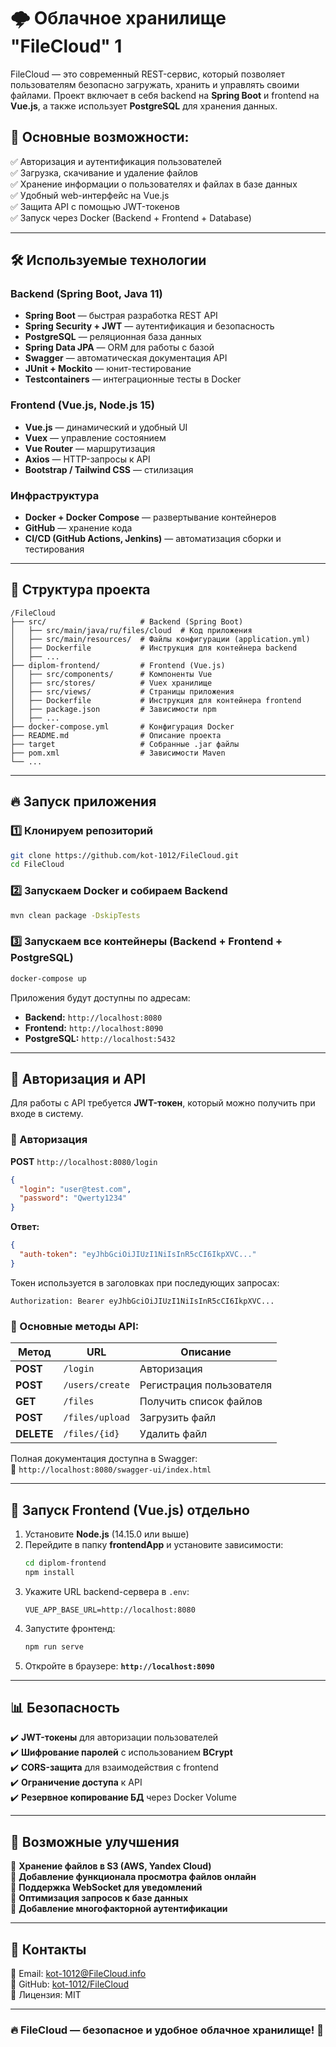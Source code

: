 # 🌩️ Облачное хранилище "FileCloud" 1

FileCloud — это современный REST-сервис, который позволяет пользователям безопасно загружать, хранить и управлять своими файлами. Проект включает в себя backend на **Spring Boot** и frontend на **Vue.js**, а также использует **PostgreSQL** для хранения данных.  

## 🚀 Основные возможности:

✅ Авторизация и аутентификация пользователей  
✅ Загрузка, скачивание и удаление файлов  
✅ Хранение информации о пользователях и файлах в базе данных  
✅ Удобный web-интерфейс на Vue.js  
✅ Защита API с помощью JWT-токенов  
✅ Запуск через Docker (Backend + Frontend + Database)  

---

## 🛠️ Используемые технологии

### **Backend (Spring Boot, Java 11)**
- **Spring Boot** — быстрая разработка REST API  
- **Spring Security + JWT** — аутентификация и безопасность  
- **PostgreSQL** — реляционная база данных  
- **Spring Data JPA** — ORM для работы с базой  
- **Swagger** — автоматическая документация API  
- **JUnit + Mockito** — юнит-тестирование  
- **Testcontainers** — интеграционные тесты в Docker  

### **Frontend (Vue.js, Node.js 15)**
- **Vue.js** — динамический и удобный UI  
- **Vuex** — управление состоянием  
- **Vue Router** — маршрутизация  
- **Axios** — HTTP-запросы к API  
- **Bootstrap / Tailwind CSS** — стилизация  

### **Инфраструктура**
- **Docker + Docker Compose** — развертывание контейнеров  
- **GitHub** — хранение кода  
- **CI/CD (GitHub Actions, Jenkins)** — автоматизация сборки и тестирования  

---

## 📂 Структура проекта

```
/FileCloud
├── src/                     # Backend (Spring Boot)
│   ├── src/main/java/ru/files/cloud  # Код приложения
│   ├── src/main/resources/  # Файлы конфигурации (application.yml)
│   ├── Dockerfile           # Инструкция для контейнера backend
│   ├── ...
├── diplom-frontend/         # Frontend (Vue.js)
│   ├── src/components/      # Компоненты Vue
│   ├── src/stores/          # Vuex хранилище
│   ├── src/views/           # Страницы приложения
│   ├── Dockerfile           # Инструкция для контейнера frontend
│   ├── package.json         # Зависимости npm
│   ├── ...
├── docker-compose.yml       # Конфигурация Docker
├── README.md                # Описание проекта
├── target                   # Собранные .jar файлы
├── pom.xml                  # Зависимости Maven
└── ...
```

---

## 🔥 Запуск приложения  

### 1️⃣ Клонируем репозиторий  
```sh
git clone https://github.com/kot-1012/FileCloud.git
cd FileCloud
```

### 2️⃣ Запускаем Docker и собираем Backend  
```sh
mvn clean package -DskipTests
```

### 3️⃣ Запускаем все контейнеры (Backend + Frontend + PostgreSQL)  
```sh
docker-compose up
```

Приложения будут доступны по адресам:  
- **Backend:** `http://localhost:8080`  
- **Frontend:** `http://localhost:8090`  
- **PostgreSQL:** `http://localhost:5432`  

---

## 🔐 Авторизация и API

Для работы с API требуется **JWT-токен**, который можно получить при входе в систему.

### 🔑 Авторизация
**POST** `http://localhost:8080/login`  
```json
{
  "login": "user@test.com",
  "password": "Qwerty1234"
}
```
**Ответ:**
```json
{
  "auth-token": "eyJhbGciOiJIUzI1NiIsInR5cCI6IkpXVC..."
}
```
Токен используется в заголовках при последующих запросах:
```
Authorization: Bearer eyJhbGciOiJIUzI1NiIsInR5cCI6IkpXVC...
```

### 📃 Основные методы API:

| Метод | URL | Описание |
|--------|-----------------------------|--------------------------------|
| **POST** | `/login` | Авторизация |
| **POST** | `/users/create` | Регистрация пользователя |
| **GET** | `/files` | Получить список файлов |
| **POST** | `/files/upload` | Загрузить файл |
| **DELETE** | `/files/{id}` | Удалить файл |

Полная документация доступна в Swagger:  
📌 `http://localhost:8080/swagger-ui/index.html`

---

## 🎨 Запуск Frontend (Vue.js) отдельно

1. Установите **Node.js** (14.15.0 или выше)  
2. Перейдите в папку **frontendApp** и установите зависимости:  
   ```sh
   cd diplom-frontend
   npm install
   ```
3. Укажите URL backend-сервера в `.env`:  
   ```
   VUE_APP_BASE_URL=http://localhost:8080
   ```
4. Запустите фронтенд:  
   ```sh
   npm run serve
   ```
5. Откройте в браузере: **`http://localhost:8090`**

---

## 📊 Безопасность

✔️ **JWT-токены** для авторизации пользователей  
✔️ **Шифрование паролей** с использованием **BCrypt**  
✔️ **CORS-защита** для взаимодействия с frontend  
✔️ **Ограничение доступа** к API  
✔️ **Резервное копирование БД** через Docker Volume  

---

## 🔄 Возможные улучшения

🚀 **Хранение файлов в S3 (AWS, Yandex Cloud)**  
🚀 **Добавление функционала просмотра файлов онлайн**  
🚀 **Поддержка WebSocket для уведомлений**  
🚀 **Оптимизация запросов к базе данных**  
🚀 **Добавление многофакторной аутентификации**  

---

## 📢 Контакты

📧 Email: kot-1012@FileCloud.info  
🔗 GitHub: [kot-1012/FileCloud](https://github.com/kot-1012/FileCloud)  
📄 Лицензия: MIT  

---

### 🔥 FileCloud — безопасное и удобное облачное хранилище! 🚀
